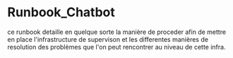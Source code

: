# Runbook_Chatbot
ce runbook detaille en quelque sorte la manière de proceder afin de mettre en place l'infrastructure de supervison et les differentes manières de resolution des problèmes que l'on peut rencontrer au niveau de cette infra.
